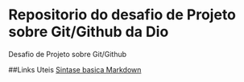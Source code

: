 # Repositorio do desafio de Projeto sobre Git/Github da Dio
Desafio de Projeto sobre Git/Github

##Links Uteis
[Sintase basica Markdown](https://www.markdownguide.org/getting-started/)
